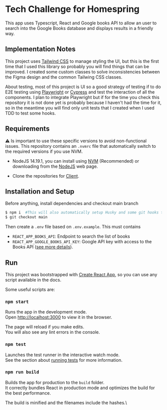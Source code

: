 # Tech Challenge for Homespring

This app uses Typescript, React and Google books API to allow an user to search into the Google Books database and
displays results in a friendly way.

## Implementation Notes

This project uses [Tailwind CSS](https://tailwindcss.com) to manage styling the UI, but this is the first time that I
used this library so probably you will find things that can be improved. I created some custom classes to solve
inconsistencies between the Figma design and the common Tailwing CSS classes.

About testing, most of this project is UI so a good strategy of testing if to do E2E testing
using [Playwright](https://playwright.dev/) or [Cypress](https://www.cypress.io) and test the interaction of all the
components. I plan to integrate Playwright but if for the time you check this repository it is not done yet is probably
because I haven't had the time for it, so in the meantime you will find only unit tests that I created when I used TDD
to test some hooks.

## Requirements

:warning:  Is important to use these specific versions to avoid non-functional issues. This repository contains
an `.nvmrc` file that automatically switch to the required versions if you use NVM.

* NodeJS 14.19.1, you can install using [NVM](https://github.com/nvm-sh/nvm) (Recommended) or downloading from
  the [NodeJS](https://nodejs.org/en/download/) web page.

* Clone the repositories for [Client](https://github.com/garusis/homespring-tech-challenge).

## Installation and Setup

Before anything, install dependencies and checkout main branch

```bash
$ npm i  #This will also automatically setup Husky and some git hooks to lint your staged changes in every commit.
$ git checkout main
```

Then create a `.env` file based on `.env.example`. This must contains

* `REACT_APP_BOOKS_API`: Endpoint to search the list of books
* `REACT_APP_GOOGLE_BOOKS_API_KEY`: Google API key with access to the Books
  API ([see more details](https://developers.google.com/books/docs/v1/using#APIKey)).

## Run

This project was bootstrapped with [Create React App](https://github.com/facebook/create-react-app), so you can use any
script available in the docs.

Some useful scripts are:

### `npm start`

Runs the app in the development mode.\
Open [http://localhost:3000](http://localhost:3000) to view it in the browser.

The page will reload if you make edits.\
You will also see any lint errors in the console.

### `npm test`

Launches the test runner in the interactive watch mode.\
See the section about [running tests](https://facebook.github.io/create-react-app/docs/running-tests) for more
information.

### `npm run build`

Builds the app for production to the `build` folder.\
It correctly bundles React in production mode and optimizes the build for the best performance.

The build is minified and the filenames include the hashes.\